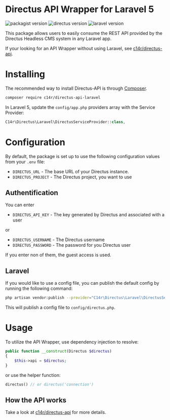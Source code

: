# Directus API Wrapper for Laravel 5

![packagist version](https://img.shields.io/packagist/v/c14r/directus-api-laravel)
![directus version](https://img.shields.io/badge/directus-v8.8.1-blue)
![laravel version](https://img.shields.io/badge/laravel-v5-blue)

This package allows users to easily consume the REST API provided by the Directus Headless CMS system in any Laravel app.

If your looking for an API Wrapper without using Laravel, see [c14r/directus-api](https://github.com/C14r/directus-api).

# Installing

The recommended way to install Directus-API is through
[Composer](https://getcomposer.org/).

```bash
composer require c14r/directus-api-laravel
```

In Laravel 5, update the `config/app.php` providers array with the Service Provider:

```php
C14r\Directus\Laravel\DirectusServiceProvider::class,
```

# Configuration

By default, the package is set up to use the following configuration values from your `.env` file:

+ `DIRECTUS_URL` - The base URL of your Directus instance.
+ `DIRECTUS_PROJECT` - The Directus project, you want to use

## Authentification

You can enter
+ `DIRECTUS_API_KEY` - The key generated by Directus and associated with a user

or

+ `DIRECTUS_USERNAME` - The Directus username
+ `DIRECTUS_PASSWORD` - The password for you Directus user 

If you enter non of them, the guest access is used.

## Laravel

If you would like to use a config file, you can publish the default config by running the following command:

```bash
php artisan vendor:publish --provider="C14r\Directus\Laravel\DirectusServiceProvider"
```

This will publish a config file to `config/directus.php`.

# Usage

To utilize the API Wrapper, use dependency injection to resolve:

```php
public function __construct(Directus $directus)
{
    $this->api = $directus;
}
```

or use the helper function:

```php
directus() // or directus('connection')
```
## How the API works

Take a look at [c14r/directus-api](https://github.com/C14r/directus-api) for more details.